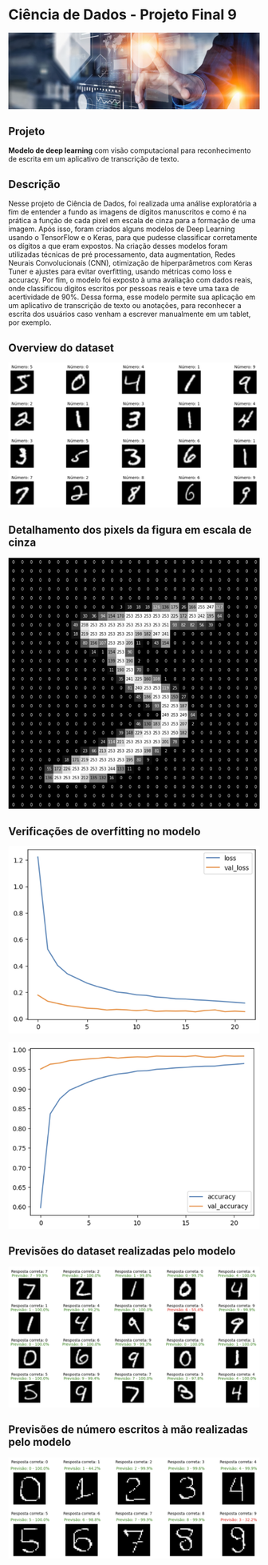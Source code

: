# Ciência de Dados - Projeto Final 9

![Wallpaper](images/wallpaper.png)

## Projeto
**Modelo de deep learning** com visão computacional para reconhecimento de escrita em um aplicativo de transcrição de texto.


## Descrição
Nesse projeto de Ciência de Dados, foi realizada uma análise exploratória a fim de entender a fundo as imagens de dígitos manuscritos e como é na prática a função de cada pixel em escala de cinza para a formação de uma imagem. Após isso, foram criados alguns modelos de Deep Learning usando o TensorFlow e o Keras, para que pudesse classificar corretamente os dígitos a que eram expostos. Na criação desses modelos foram utilizadas técnicas de pré processamento, data augmentation, Redes Neurais Convolucionais (CNN), otimização de hiperparâmetros com Keras Tuner e ajustes para evitar overfitting, usando métricas como loss e accuracy. Por fim, o modelo foi exposto à uma avaliação com dados reais, onde classificou dígitos escritos por pessoas reais e teve uma taxa de acertividade de 90%. Dessa forma, esse modelo permite sua aplicação em um aplicativo de transcrição de texto ou anotações, para reconhecer a escrita dos usuários caso venham a escrever manualmente em um tablet, por exemplo.


## Overview do dataset
![output_dataset](images/output_dataset.png)

## Detalhamento dos pixels da figura em escala de cinza
![output_pixels_grayscale](images/output_pixels_grayscale.png)

## Verificações de overfitting no modelo
![output_overfitting_loss](images/output_overfitting_loss.png)

![output_overfitting_accuracy](images/output_overfitting_accuracy.png)

## Previsões do dataset realizadas pelo modelo
![output_predictions_dataset](images/output_predictions_dataset.png)

## Previsões de número escritos à mão realizadas pelo modelo
![output_predictions_real](images/output_predictions_real.png)
